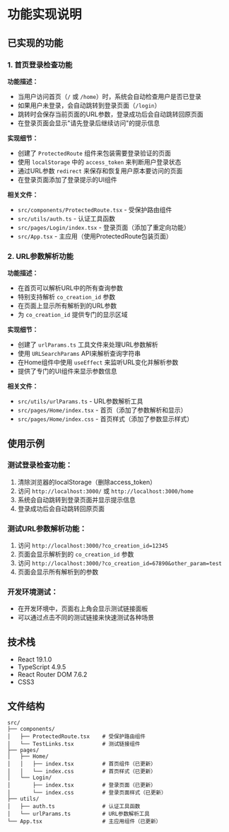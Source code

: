 # 功能实现说明

## 已实现的功能

### 1. 首页登录检查功能

**功能描述：**
- 当用户访问首页（`/` 或 `/home`）时，系统会自动检查用户是否已登录
- 如果用户未登录，会自动跳转到登录页面（`/login`）
- 跳转时会保存当前页面的URL参数，登录成功后会自动跳转回原页面
- 在登录页面会显示"请先登录后继续访问"的提示信息

**实现细节：**
- 创建了 `ProtectedRoute` 组件来包装需要登录验证的页面
- 使用 `localStorage` 中的 `access_token` 来判断用户登录状态
- 通过URL参数 `redirect` 来保存和恢复用户原本要访问的页面
- 在登录页面添加了登录提示的UI组件

**相关文件：**
- `src/components/ProtectedRoute.tsx` - 受保护路由组件
- `src/utils/auth.ts` - 认证工具函数
- `src/pages/Login/index.tsx` - 登录页面（添加了重定向功能）
- `src/App.tsx` - 主应用（使用ProtectedRoute包装页面）

### 2. URL参数解析功能

**功能描述：**
- 在首页可以解析URL中的所有查询参数
- 特别支持解析 `co_creation_id` 参数
- 在页面上显示所有解析到的URL参数
- 为 `co_creation_id` 提供专门的显示区域

**实现细节：**
- 创建了 `urlParams.ts` 工具文件来处理URL参数解析
- 使用 `URLSearchParams` API来解析查询字符串
- 在Home组件中使用 `useEffect` 来监听URL变化并解析参数
- 提供了专门的UI组件来显示参数信息

**相关文件：**
- `src/utils/urlParams.ts` - URL参数解析工具
- `src/pages/Home/index.tsx` - 首页（添加了参数解析和显示）
- `src/pages/Home/index.css` - 首页样式（添加了参数显示样式）

## 使用示例

### 测试登录检查功能：
1. 清除浏览器的localStorage（删除access_token）
2. 访问 `http://localhost:3000/` 或 `http://localhost:3000/home`
3. 系统会自动跳转到登录页面并显示提示信息
4. 登录成功后会自动跳转回原页面

### 测试URL参数解析功能：
1. 访问 `http://localhost:3000/?co_creation_id=12345`
2. 页面会显示解析到的 `co_creation_id` 参数
3. 访问 `http://localhost:3000/?co_creation_id=67890&other_param=test`
4. 页面会显示所有解析到的参数

### 开发环境测试：
- 在开发环境中，页面右上角会显示测试链接面板
- 可以通过点击不同的测试链接来快速测试各种场景

## 技术栈

- React 19.1.0
- TypeScript 4.9.5
- React Router DOM 7.6.2
- CSS3

## 文件结构

```
src/
├── components/
│   ├── ProtectedRoute.tsx    # 受保护路由组件
│   └── TestLinks.tsx         # 测试链接组件
├── pages/
│   ├── Home/
│   │   ├── index.tsx         # 首页组件（已更新）
│   │   └── index.css         # 首页样式（已更新）
│   └── Login/
│       ├── index.tsx         # 登录页面（已更新）
│       └── index.css         # 登录页面样式（已更新）
├── utils/
│   ├── auth.ts               # 认证工具函数
│   └── urlParams.ts          # URL参数解析工具
└── App.tsx                   # 主应用组件（已更新）
``` 